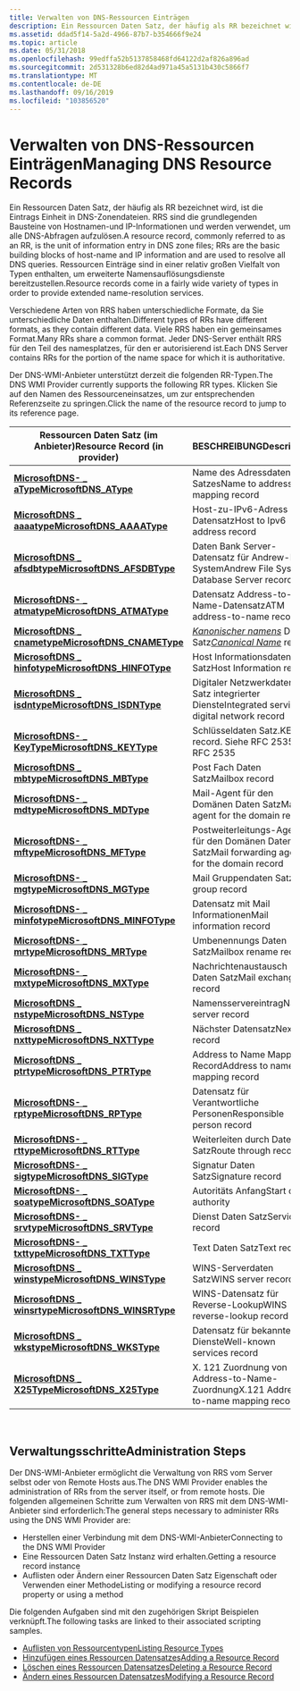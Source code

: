 ```yaml
---
title: Verwalten von DNS-Ressourcen Einträgen
description: Ein Ressourcen Daten Satz, der häufig als RR bezeichnet wird, ist die Eintrags Einheit in DNS-Zonendateien. RRS sind die grundlegenden Bausteine von Hostnamen-und IP-Informationen und werden verwendet, um alle DNS-Abfragen aufzulösen.
ms.assetid: ddad5f14-5a2d-4966-87b7-b354666f9e24
ms.topic: article
ms.date: 05/31/2018
ms.openlocfilehash: 99edffa52b5137858468fd64122d2af826a896ad
ms.sourcegitcommit: 2d531328b6ed82d4ad971a45a5131b430c5866f7
ms.translationtype: MT
ms.contentlocale: de-DE
ms.lasthandoff: 09/16/2019
ms.locfileid: "103856520"
---
```

# <a name="managing-dns-resource-records"></a><span data-ttu-id="2f597-103">Verwalten von DNS-Ressourcen Einträgen</span><span class="sxs-lookup"><span data-stu-id="2f597-103">Managing DNS Resource Records</span></span>

<span data-ttu-id="2f597-104">Ein Ressourcen Daten Satz, der häufig als RR bezeichnet wird, ist die Eintrags Einheit in DNS-Zonendateien. RRS sind die grundlegenden Bausteine von Hostnamen-und IP-Informationen und werden verwendet, um alle DNS-Abfragen aufzulösen.</span><span class="sxs-lookup"><span data-stu-id="2f597-104">A resource record, commonly referred to as an RR, is the unit of information entry in DNS zone files; RRs are the basic building blocks of host-name and IP information and are used to resolve all DNS queries.</span></span> <span data-ttu-id="2f597-105">Ressourcen Einträge sind in einer relativ großen Vielfalt von Typen enthalten, um erweiterte Namensauflösungsdienste bereitzustellen.</span><span class="sxs-lookup"><span data-stu-id="2f597-105">Resource records come in a fairly wide variety of types in order to provide extended name-resolution services.</span></span>

<span data-ttu-id="2f597-106">Verschiedene Arten von RRS haben unterschiedliche Formate, da Sie unterschiedliche Daten enthalten.</span><span class="sxs-lookup"><span data-stu-id="2f597-106">Different types of RRs have different formats, as they contain different data.</span></span> <span data-ttu-id="2f597-107">Viele RRS haben ein gemeinsames Format.</span><span class="sxs-lookup"><span data-stu-id="2f597-107">Many RRs share a common format.</span></span> <span data-ttu-id="2f597-108">Jeder DNS-Server enthält RRS für den Teil des namesplatzes, für den er autorisierend ist.</span><span class="sxs-lookup"><span data-stu-id="2f597-108">Each DNS Server contains RRs for the portion of the name space for which it is authoritative.</span></span>

<span data-ttu-id="2f597-109">Der DNS-WMI-Anbieter unterstützt derzeit die folgenden RR-Typen.</span><span class="sxs-lookup"><span data-stu-id="2f597-109">The DNS WMI Provider currently supports the following RR types.</span></span> <span data-ttu-id="2f597-110">Klicken Sie auf den Namen des Ressourceneinsatzes, um zur entsprechenden Referenzseite zu springen.</span><span class="sxs-lookup"><span data-stu-id="2f597-110">Click the name of the resource record to jump to its reference page.</span></span>



| <span data-ttu-id="2f597-111">Ressourcen Daten Satz (im Anbieter)</span><span class="sxs-lookup"><span data-stu-id="2f597-111">Resource Record (in provider)</span></span>                             | <span data-ttu-id="2f597-112">BESCHREIBUNG</span><span class="sxs-lookup"><span data-stu-id="2f597-112">Description</span></span>                                                  |
|-----------------------------------------------------------|--------------------------------------------------------------|
| [<span data-ttu-id="2f597-113">**MicrosoftDNS- \_ aType**</span><span class="sxs-lookup"><span data-stu-id="2f597-113">**MicrosoftDNS\_AType**</span></span>](microsoftdns-atype.md)         | <span data-ttu-id="2f597-114">Name des Adressdaten Satzes</span><span class="sxs-lookup"><span data-stu-id="2f597-114">Name to address mapping record</span></span>                               |
| [<span data-ttu-id="2f597-115">**MicrosoftDNS \_ aaaatype**</span><span class="sxs-lookup"><span data-stu-id="2f597-115">**MicrosoftDNS\_AAAAType**</span></span>](microsoftdns-aaaatype.md)   | <span data-ttu-id="2f597-116">Host-zu-IPv6-Adress Datensatz</span><span class="sxs-lookup"><span data-stu-id="2f597-116">Host to Ipv6 address record</span></span>                                  |
| [<span data-ttu-id="2f597-117">**MicrosoftDNS \_ afsdbtype**</span><span class="sxs-lookup"><span data-stu-id="2f597-117">**MicrosoftDNS\_AFSDBType**</span></span>](microsoftdns-afsdbtype.md) | <span data-ttu-id="2f597-118">Daten Bank Server-Datensatz für Andrew-Datei System</span><span class="sxs-lookup"><span data-stu-id="2f597-118">Andrew File System Database Server record</span></span>                    |
| [<span data-ttu-id="2f597-119">**MicrosoftDNS- \_ atmatype**</span><span class="sxs-lookup"><span data-stu-id="2f597-119">**MicrosoftDNS\_ATMAType**</span></span>](microsoftdns-atmatype.md)   | <span data-ttu-id="2f597-120">Datensatz Address-to-Name-Datensatz</span><span class="sxs-lookup"><span data-stu-id="2f597-120">ATM address-to-name record</span></span>                                   |
| [<span data-ttu-id="2f597-121">**MicrosoftDNS \_ cnametype**</span><span class="sxs-lookup"><span data-stu-id="2f597-121">**MicrosoftDNS\_CNAMEType**</span></span>](microsoftdns-cnametype.md) | <span data-ttu-id="2f597-122">[*Kanonischer namens*](c-gly.md) Daten Satz</span><span class="sxs-lookup"><span data-stu-id="2f597-122">[*Canonical Name*](c-gly.md) record</span></span> |
| [<span data-ttu-id="2f597-123">**MicrosoftDNS \_ hinfotype**</span><span class="sxs-lookup"><span data-stu-id="2f597-123">**MicrosoftDNS\_HINFOType**</span></span>](microsoftdns-hinfotype.md) | <span data-ttu-id="2f597-124">Host Informationsdaten Satz</span><span class="sxs-lookup"><span data-stu-id="2f597-124">Host Information record</span></span>                                      |
| [<span data-ttu-id="2f597-125">**MicrosoftDNS \_ isdntype**</span><span class="sxs-lookup"><span data-stu-id="2f597-125">**MicrosoftDNS\_ISDNType**</span></span>](microsoftdns-isdntype.md)   | <span data-ttu-id="2f597-126">Digitaler Netzwerkdaten Satz integrierter Dienste</span><span class="sxs-lookup"><span data-stu-id="2f597-126">Integrated services digital network record</span></span>                   |
| [<span data-ttu-id="2f597-127">**MicrosoftDNS- \_ KeyType**</span><span class="sxs-lookup"><span data-stu-id="2f597-127">**MicrosoftDNS\_KEYType**</span></span>](microsoftdns-keytype.md)     | <span data-ttu-id="2f597-128">Schlüsseldaten Satz.</span><span class="sxs-lookup"><span data-stu-id="2f597-128">KEY record.</span></span> <span data-ttu-id="2f597-129">Siehe RFC 2535</span><span class="sxs-lookup"><span data-stu-id="2f597-129">See RFC 2535</span></span>                                     |
| [<span data-ttu-id="2f597-130">**MicrosoftDNS \_ mbtype**</span><span class="sxs-lookup"><span data-stu-id="2f597-130">**MicrosoftDNS\_MBType**</span></span>](microsoftdns-mbtype.md)       | <span data-ttu-id="2f597-131">Post Fach Daten Satz</span><span class="sxs-lookup"><span data-stu-id="2f597-131">Mailbox record</span></span>                                               |
| [<span data-ttu-id="2f597-132">**MicrosoftDNS- \_ mdtype**</span><span class="sxs-lookup"><span data-stu-id="2f597-132">**MicrosoftDNS\_MDType**</span></span>](microsoftdns-mdtype.md)       | <span data-ttu-id="2f597-133">Mail-Agent für den Domänen Daten Satz</span><span class="sxs-lookup"><span data-stu-id="2f597-133">Mail agent for the domain record</span></span>                             |
| [<span data-ttu-id="2f597-134">**MicrosoftDNS- \_ mftype**</span><span class="sxs-lookup"><span data-stu-id="2f597-134">**MicrosoftDNS\_MFType**</span></span>](microsoftdns-mftype.md)       | <span data-ttu-id="2f597-135">Postweiterleitungs-Agent für den Domänen Daten Satz</span><span class="sxs-lookup"><span data-stu-id="2f597-135">Mail forwarding agent for the domain record</span></span>                  |
| [<span data-ttu-id="2f597-136">**MicrosoftDNS- \_ mgtype**</span><span class="sxs-lookup"><span data-stu-id="2f597-136">**MicrosoftDNS\_MGType**</span></span>](microsoftdns-mgtype.md)       | <span data-ttu-id="2f597-137">Mail Gruppendaten Satz</span><span class="sxs-lookup"><span data-stu-id="2f597-137">Mail group record</span></span>                                            |
| [<span data-ttu-id="2f597-138">**MicrosoftDNS- \_ minfotype**</span><span class="sxs-lookup"><span data-stu-id="2f597-138">**MicrosoftDNS\_MINFOType**</span></span>](microsoftdns-minfotype.md) | <span data-ttu-id="2f597-139">Datensatz mit Mail Informationen</span><span class="sxs-lookup"><span data-stu-id="2f597-139">Mail information record</span></span>                                      |
| [<span data-ttu-id="2f597-140">**MicrosoftDNS- \_ mrtype**</span><span class="sxs-lookup"><span data-stu-id="2f597-140">**MicrosoftDNS\_MRType**</span></span>](microsoftdns-mrtype.md)       | <span data-ttu-id="2f597-141">Umbenennungs Daten Satz</span><span class="sxs-lookup"><span data-stu-id="2f597-141">Mailbox rename record</span></span>                                        |
| [<span data-ttu-id="2f597-142">**MicrosoftDNS- \_ mxtype**</span><span class="sxs-lookup"><span data-stu-id="2f597-142">**MicrosoftDNS\_MXType**</span></span>](microsoftdns-mxtype.md)       | <span data-ttu-id="2f597-143">Nachrichtenaustausch Daten Satz</span><span class="sxs-lookup"><span data-stu-id="2f597-143">Mail exchanger record</span></span>                                        |
| [<span data-ttu-id="2f597-144">**MicrosoftDNS \_ nstype**</span><span class="sxs-lookup"><span data-stu-id="2f597-144">**MicrosoftDNS\_NSType**</span></span>](microsoftdns-nstype.md)       | <span data-ttu-id="2f597-145">Namensservereintrag</span><span class="sxs-lookup"><span data-stu-id="2f597-145">Name server record</span></span>                                           |
| [<span data-ttu-id="2f597-146">**MicrosoftDNS \_ nxttype**</span><span class="sxs-lookup"><span data-stu-id="2f597-146">**MicrosoftDNS\_NXTType**</span></span>](microsoftdns-nxttype.md)     | <span data-ttu-id="2f597-147">Nächster Datensatz</span><span class="sxs-lookup"><span data-stu-id="2f597-147">Next record</span></span>                                                  |
| [<span data-ttu-id="2f597-148">**MicrosoftDNS \_ ptrtype**</span><span class="sxs-lookup"><span data-stu-id="2f597-148">**MicrosoftDNS\_PTRType**</span></span>](microsoftdns-ptrtype.md)     | <span data-ttu-id="2f597-149">Address to Name Mapping Record</span><span class="sxs-lookup"><span data-stu-id="2f597-149">Address to name mapping record</span></span>                               |
| [<span data-ttu-id="2f597-150">**MicrosoftDNS- \_ rptype**</span><span class="sxs-lookup"><span data-stu-id="2f597-150">**MicrosoftDNS\_RPType**</span></span>](microsoftdns-rptype.md)       | <span data-ttu-id="2f597-151">Datensatz für Verantwortliche Personen</span><span class="sxs-lookup"><span data-stu-id="2f597-151">Responsible person record</span></span>                                    |
| [<span data-ttu-id="2f597-152">**MicrosoftDNS- \_ rttype**</span><span class="sxs-lookup"><span data-stu-id="2f597-152">**MicrosoftDNS\_RTType**</span></span>](microsoftdns-rttype.md)       | <span data-ttu-id="2f597-153">Weiterleiten durch Daten Satz</span><span class="sxs-lookup"><span data-stu-id="2f597-153">Route through record</span></span>                                         |
| [<span data-ttu-id="2f597-154">**MicrosoftDNS- \_ sigtype**</span><span class="sxs-lookup"><span data-stu-id="2f597-154">**MicrosoftDNS\_SIGType**</span></span>](microsoftdns-sigtype.md)     | <span data-ttu-id="2f597-155">Signatur Daten Satz</span><span class="sxs-lookup"><span data-stu-id="2f597-155">Signature record</span></span>                                             |
| [<span data-ttu-id="2f597-156">**MicrosoftDNS- \_ soatype**</span><span class="sxs-lookup"><span data-stu-id="2f597-156">**MicrosoftDNS\_SOAType**</span></span>](microsoftdns-soatype.md)     | <span data-ttu-id="2f597-157">Autoritäts Anfang</span><span class="sxs-lookup"><span data-stu-id="2f597-157">Start of authority</span></span>                                           |
| [<span data-ttu-id="2f597-158">**MicrosoftDNS- \_ srvtype**</span><span class="sxs-lookup"><span data-stu-id="2f597-158">**MicrosoftDNS\_SRVType**</span></span>](microsoftdns-srvtype.md)     | <span data-ttu-id="2f597-159">Dienst Daten Satz</span><span class="sxs-lookup"><span data-stu-id="2f597-159">Service record</span></span>                                               |
| [<span data-ttu-id="2f597-160">**MicrosoftDNS- \_ txttype**</span><span class="sxs-lookup"><span data-stu-id="2f597-160">**MicrosoftDNS\_TXTType**</span></span>](microsoftdns-txttype.md)     | <span data-ttu-id="2f597-161">Text Daten Satz</span><span class="sxs-lookup"><span data-stu-id="2f597-161">Text record</span></span>                                                  |
| [<span data-ttu-id="2f597-162">**MicrosoftDNS \_ winstype**</span><span class="sxs-lookup"><span data-stu-id="2f597-162">**MicrosoftDNS\_WINSType**</span></span>](microsoftdns-winstype.md)   | <span data-ttu-id="2f597-163">WINS-Serverdaten Satz</span><span class="sxs-lookup"><span data-stu-id="2f597-163">WINS server record</span></span>                                           |
| [<span data-ttu-id="2f597-164">**MicrosoftDNS \_ winsrtype**</span><span class="sxs-lookup"><span data-stu-id="2f597-164">**MicrosoftDNS\_WINSRType**</span></span>](microsoftdns-winsrtype.md) | <span data-ttu-id="2f597-165">WINS-Datensatz für Reverse-Lookup</span><span class="sxs-lookup"><span data-stu-id="2f597-165">WINS reverse-lookup record</span></span>                                   |
| [<span data-ttu-id="2f597-166">**MicrosoftDNS \_ wkstype**</span><span class="sxs-lookup"><span data-stu-id="2f597-166">**MicrosoftDNS\_WKSType**</span></span>](microsoftdns-wkstype.md)     | <span data-ttu-id="2f597-167">Datensatz für bekannte Dienste</span><span class="sxs-lookup"><span data-stu-id="2f597-167">Well-known services record</span></span>                                   |
| [<span data-ttu-id="2f597-168">**MicrosoftDNS \_ X25Type**</span><span class="sxs-lookup"><span data-stu-id="2f597-168">**MicrosoftDNS\_X25Type**</span></span>](microsoftdns-x25type.md)     | <span data-ttu-id="2f597-169">X. 121 Zuordnung von Address-to-Name-Zuordnung</span><span class="sxs-lookup"><span data-stu-id="2f597-169">X.121 Address-to-name mapping record</span></span>                         |



 

## <a name="administration-steps"></a><span data-ttu-id="2f597-170">Verwaltungsschritte</span><span class="sxs-lookup"><span data-stu-id="2f597-170">Administration Steps</span></span>

<span data-ttu-id="2f597-171">Der DNS-WMI-Anbieter ermöglicht die Verwaltung von RRS vom Server selbst oder von Remote Hosts aus.</span><span class="sxs-lookup"><span data-stu-id="2f597-171">The DNS WMI Provider enables the administration of RRs from the server itself, or from remote hosts.</span></span> <span data-ttu-id="2f597-172">Die folgenden allgemeinen Schritte zum Verwalten von RRS mit dem DNS-WMI-Anbieter sind erforderlich:</span><span class="sxs-lookup"><span data-stu-id="2f597-172">The general steps necessary to administer RRs using the DNS WMI Provider are:</span></span>

-   <span data-ttu-id="2f597-173">Herstellen einer Verbindung mit dem DNS-WMI-Anbieter</span><span class="sxs-lookup"><span data-stu-id="2f597-173">Connecting to the DNS WMI Provider</span></span>
-   <span data-ttu-id="2f597-174">Eine Ressourcen Daten Satz Instanz wird erhalten.</span><span class="sxs-lookup"><span data-stu-id="2f597-174">Getting a resource record instance</span></span>
-   <span data-ttu-id="2f597-175">Auflisten oder Ändern einer Ressourcen Daten Satz Eigenschaft oder Verwenden einer Methode</span><span class="sxs-lookup"><span data-stu-id="2f597-175">Listing or modifying a resource record property or using a method</span></span>

<span data-ttu-id="2f597-176">Die folgenden Aufgaben sind mit den zugehörigen Skript Beispielen verknüpft.</span><span class="sxs-lookup"><span data-stu-id="2f597-176">The following tasks are linked to their associated scripting samples.</span></span>

-   [<span data-ttu-id="2f597-177">Auflisten von Ressourcentypen</span><span class="sxs-lookup"><span data-stu-id="2f597-177">Listing Resource Types</span></span>](dns-wmi-provider-samples-managing-dns-resource-records.md)
-   [<span data-ttu-id="2f597-178">Hinzufügen eines Ressourcen Datensatzes</span><span class="sxs-lookup"><span data-stu-id="2f597-178">Adding a Resource Record</span></span>](dns-wmi-provider-samples-managing-dns-resource-records.md)
-   [<span data-ttu-id="2f597-179">Löschen eines Ressourcen Datensatzes</span><span class="sxs-lookup"><span data-stu-id="2f597-179">Deleting a Resource Record</span></span>](dns-wmi-provider-samples-managing-dns-resource-records.md)
-   [<span data-ttu-id="2f597-180">Ändern eines Ressourcen Datensatzes</span><span class="sxs-lookup"><span data-stu-id="2f597-180">Modifying a Resource Record</span></span>](dns-wmi-provider-samples-managing-dns-resource-records.md)

 

 




